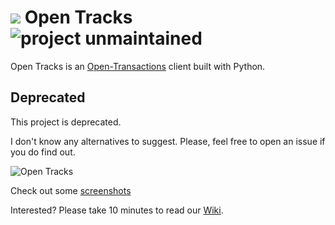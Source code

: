 
![](http://i.imgur.com/p8bnuiZ.png) Open Tracks ![project unmaintained](https://img.shields.io/badge/project-unmaintained-red.svg)
==========

Open Tracks is an [Open-Transactions](http://opentransactions.org/) client built with Python.

## Deprecated
This project is deprecated.

I don't know any alternatives to suggest. Please, feel free to open an issue if you do find out.

![Open Tracks](https://i.imgur.com/dmVkN64.png)

Check out some [screenshots](https://imgur.com/a/BYQ24)

Interested? Please take 10 minutes to read our [Wiki](https://github.com/brenoc/opentracks/wiki).
